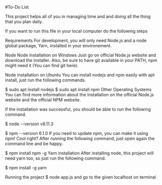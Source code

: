 #To-Do List

This project helps all of you in managing time and and doing all the thing that you plan daily.

If you want to run this file in your local computer do the following steps

Requirements
For development, you will only need Node.js and a node global package, Yarn, installed in your environement.

Node
Node installation on Windows
Just go on official Node.js website and download the installer. Also, be sure to have git available in your PATH, npm might need it (You can find git here).

Node installation on Ubuntu
You can install nodejs and npm easily with apt install, just run the following commands.

$ sudo apt install nodejs
$ sudo apt install npm
Other Operating Systems
You can find more information about the installation on the official Node.js website and the official NPM website.

If the installation was successful, you should be able to run the following command.

$ node --version
v8.11.3

$ npm --version
6.1.0
If you need to update npm, you can make it using npm! Cool right? After running the following command, just open again the command line and be happy.

$ npm install npm -g
Yarn installation
After installing node, this project will need yarn too, so just run the following command.

  $ npm install -g yarn

Running the project
$ node app.js
and go to the given localhost on terminal
